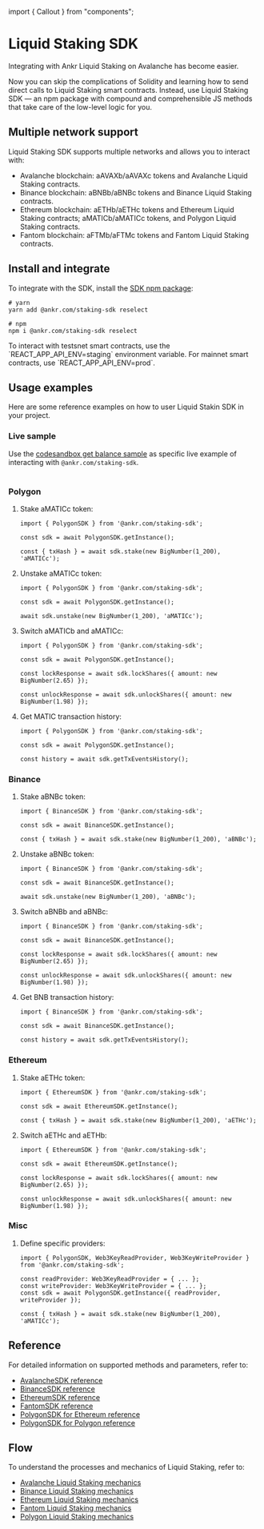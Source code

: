 import { Callout } from "components";

# Liquid Staking SDK

Integrating with Ankr Liquid Staking on Avalanche has become easier. 

Now you can skip the complications of Solidity and learning how to send direct calls to Liquid Staking smart contracts. 
Instead, use Liquid Staking SDK — an npm package with compound and comprehensible JS methods that take care of the low-level logic for you.

## Multiple network support
Liquid Staking SDK supports multiple networks and allows you to interact with:
* Avalanche blockchain: aAVAXb/aAVAXc tokens and Avalanche Liquid Staking contracts.
* Binance blockchain: aBNBb/aBNBc tokens and Binance Liquid Staking contracts.
* Ethereum blockchain: aETHb/aETHc tokens and Ethereum Liquid Staking contracts; aMATICb/aMATICc tokens, and Polygon Liquid Staking contracts.
* Fantom blockchain: aFTMb/aFTMc tokens and Fantom Liquid Staking contracts.

## Install and integrate
To integrate with the SDK, install the [SDK npm package](https://www.npmjs.com/package/@ankr.com/staking-sdk):

```
# yarn
yarn add @ankr.com/staking-sdk reselect
```

```
# npm
npm i @ankr.com/staking-sdk reselect
```

<Callout>
To interact with testsnet smart contracts, use the `REACT_APP_API_ENV=staging` environment variable. For mainnet smart contracts, use `REACT_APP_API_ENV=prod`.
</Callout>

## Usage examples

Here are some reference examples on how to user Liquid Stakin SDK in your project.

### Live sample
Use the [codesandbox get balance sample](https://codesandbox.io/s/ankr-staking-sdk-e1jvvi) as specific live example of interacting with `@ankr.com/staking-sdk`.<br /><br /> 

### Polygon
1. Stake aMATICc token:
    ```
    import { PolygonSDK } from '@ankr.com/staking-sdk';
    
    const sdk = await PolygonSDK.getInstance();
    
    const { txHash } = await sdk.stake(new BigNumber(1_200), 'aMATICc');
    ```
2. Unstake aMATICc token:
   ```
   import { PolygonSDK } from '@ankr.com/staking-sdk';
   
   const sdk = await PolygonSDK.getInstance();
   
   await sdk.unstake(new BigNumber(1_200), 'aMATICc');
   ```
3. Switch aMATICb and aMATICc:
   ```
   import { PolygonSDK } from '@ankr.com/staking-sdk';
   
   const sdk = await PolygonSDK.getInstance();
   
   const lockResponse = await sdk.lockShares({ amount: new BigNumber(2.65) });
   
   const unlockResponse = await sdk.unlockShares({ amount: new BigNumber(1.98) });
   ```
4. Get MATIC transaction history:
   ```
   import { PolygonSDK } from '@ankr.com/staking-sdk';
   
   const sdk = await PolygonSDK.getInstance();
   
   const history = await sdk.getTxEventsHistory();
   ```
### Binance   
1. Stake aBNBc token:
   ```
   import { BinanceSDK } from '@ankr.com/staking-sdk';
   
   const sdk = await BinanceSDK.getInstance();
   
   const { txHash } = await sdk.stake(new BigNumber(1_200), 'aBNBc');
   ```
2. Unstake aBNBc token:
   ```
   import { BinanceSDK } from '@ankr.com/staking-sdk';
   
   const sdk = await BinanceSDK.getInstance();
   
   await sdk.unstake(new BigNumber(1_200), 'aBNBc');
   ```
3. Switch aBNBb and aBNBc:
   ```
   import { BinanceSDK } from '@ankr.com/staking-sdk';
   
   const sdk = await BinanceSDK.getInstance();
   
   const lockResponse = await sdk.lockShares({ amount: new BigNumber(2.65) });
   
   const unlockResponse = await sdk.unlockShares({ amount: new BigNumber(1.98) });
   ```
4. Get BNB transaction history:
   ```
   import { BinanceSDK } from '@ankr.com/staking-sdk';
   
   const sdk = await BinanceSDK.getInstance();
   
   const history = await sdk.getTxEventsHistory();
   ```
### Ethereum
1. Stake aETHc token:
   ```
   import { EthereumSDK } from '@ankr.com/staking-sdk';
   
   const sdk = await EthereumSDK.getInstance();
   
   const { txHash } = await sdk.stake(new BigNumber(1_200), 'aETHc');
   ```
2. Switch aETHc and aETHb:
   ```
   import { EthereumSDK } from '@ankr.com/staking-sdk';
   
   const sdk = await EthereumSDK.getInstance();
   
   const lockResponse = await sdk.lockShares({ amount: new BigNumber(2.65) });
   
   const unlockResponse = await sdk.unlockShares({ amount: new BigNumber(1.98) });
   ```
### Misc
1. Define specific providers:
   ```
   import { PolygonSDK, Web3KeyReadProvider, Web3KeyWriteProvider } from '@ankr.com/staking-sdk';
   
   const readProvider: Web3KeyReadProvider = { ... };
   const writeProvider: Web3KeyWriteProvider = { ... };
   const sdk = await PolygonSDK.getInstance({ readProvider, writeProvider });
   
   const { txHash } = await sdk.stake(new BigNumber(1_200), 'aMATICc');
   ```

## Reference
For detailed information on supported methods and parameters, refer to:
* [AvalancheSDK reference](/staking/for-integrators/sdk/liquid-staking/reference/classes/AvalancheSDK.html)
* [BinanceSDK reference](/staking/for-integrators/sdk/liquid-staking/reference/classes/BinanceSDK.html) 
* [EthereumSDK reference](/staking/for-integrators/sdk/liquid-staking/reference/classes/EthereumSDK.html)
* [FantomSDK reference](/staking/for-integrators/sdk/liquid-staking/reference/classes/FantomSDK.html)
* [PolygonSDK for Ethereum reference](/staking/for-integrators/sdk/liquid-staking/reference/classes/MaticEthSDK.html)
* [PolygonSDK for Polygon reference](/staking/for-integrators/sdk/liquid-staking/reference/classes/MaticPolygonSDK.html) 

## Flow
To understand the processes and mechanics of Liquid Staking, refer to:
* [Avalanche Liquid Staking mechanics](/staking/for-integrators/dev-details/avax-liquid-staking-mechanics/)
* [Binance Liquid Staking mechanics](/staking/for-integrators/dev-details/bnb-liquid-staking-mechanics/)
* [Ethereum Liquid Staking mechanics](/staking/for-integrators/dev-details/eth-liquid-staking-mechanics/)
* [Fantom Liquid Staking mechanics](/staking/for-integrators/dev-details/ftm-liquid-staking-mechanics/)
* [Polygon Liquid Staking mechanics](/staking/for-integrators/dev-details/matic-liquid-staking-mechanics/)

